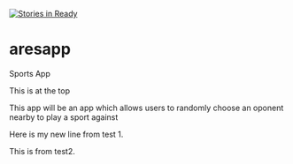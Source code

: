 [![Stories in Ready](https://badge.waffle.io/jrdespai/aresapp.png?label=ready&title=Ready)](https://waffle.io/jrdespai/aresapp)
# aresapp
Sports App

This is at the top

This app will be an app which allows users to randomly choose an oponent nearby to play a sport against

Here is my new line from test 1.

This is from test2.
